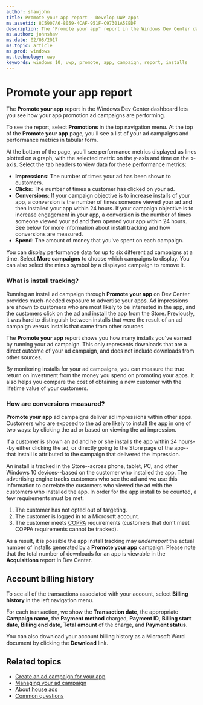 ```yaml
---
author: shawjohn
title: Promote your app report - Develop UWP apps
ms.assetid: 8C5907A6-8059-4CAF-951F-C97301A5EEDF
description: The "Promote your app" report in the Windows Dev Center dashboard lets you see how your app promotion ad campaigns are performing.
ms.author: johnshaw
ms.date: 02/08/2017
ms.topic: article
ms.prod: windows
ms.technology: uwp
keywords: windows 10, uwp, promote, app, campaign, report, installs
---
```


# Promote your app report

The **Promote your app** report in the Windows Dev Center dashboard lets you see how your app promotion ad campaigns are performing.

To see the report, select **Promotions** in the top navigation menu. At the top of the **Promote your app** page, you'll see a list of your ad campaigns and performance metrics in tabular form.

At the bottom of the page, you'll see performance metrics displayed as lines plotted on a graph, with the selected metric on the y-axis and time on the x-axis. Select the tab headers to view data for these performance metrics:

-   **Impressions**: The number of times your ad has been shown to customers.
-   **Clicks**: The number of times a customer has clicked on your ad.
-   **Conversions**: If your campaign objective is to increase installs of your app, a conversion is the number of times someone viewed your ad and then installed your app within 24 hours. If your campaign objective is to increase engagement in your app, a conversion is the number of times someone viewed your ad and then opened your app within 24 hours. See below for more information about install tracking and how conversions are measured.
-   **Spend**: The amount of money that you've spent on each campaign.

You can display performance data for up to six different ad campaigns at a time. Select **More campaigns** to choose which campaigns to display. You can also select the minus symbol by a displayed campaign to remove it.

### What is install tracking?

Running an install ad campaign through **Promote your app** on Dev Center provides much-needed exposure to advertise your apps. Ad impressions are shown to customers who are most likely to be interested in the app, and the customers click on the ad and install the app from the Store. Previously, it was hard to distinguish between installs that were the result of an ad campaign versus installs that came from other sources.

The **Promote your app** report shows you how many installs you've earned by running your ad campaign. This only represents downloads that are a direct outcome of your ad campaign, and does not include downloads from other sources.

By monitoring installs for your ad campaigns, you can measure the true return on investment from the money you spend on promoting your apps. It also helps you compare the cost of obtaining a new customer with the lifetime value of your customers.

### How are conversions measured?

**Promote your app** ad campaigns deliver ad impressions within other apps. Customers who are exposed to the ad are likely to install the app in one of two ways: by clicking the ad or based on viewing the ad impression.

If a customer is shown an ad and he or she installs the app within 24 hours--by either clicking the ad, or directly going to the Store page of the app--that install is attributed to the campaign that delivered the impression.

An install is tracked in the Store--across phone, tablet, PC, and other Windows 10 devices--based on the customer who installed the app. The advertising engine tracks customers who see the ad and we use this information to correlate the customers who viewed the ad with the customers who installed the app. In order for the app install to be counted, a few requirements must be met:

1.  The customer has not opted out of targeting.
2.  The customer is logged in to a Microsoft account.
3.  The customer meets [COPPA](http://go.microsoft.com/fwlink?LinkId=536558) requirements (customers that don't meet COPPA requirements cannot be tracked).

As a result, it is possible the app install tracking may *underreport* the actual number of installs generated by a **Promote your app** campaign. Please note that the total number of downloads for an app is viewable in the **Acquisitions** report in Dev Center.

## Account billing history

To see all of the transactions associated with your account, select **Billing history** in the left navigation menu.

For each transaction, we show the **Transaction date**, the appropriate **Campaign name**, the **Payment method** charged, **Payment ID**, **Billing start date**, **Billing end date**, **Total amount** of the charge, and **Payment status**.

You can also download your account billing history as a Microsoft Word document by clicking the **Download** link.

## Related topics

* [Create an ad campaign for your app](create-an-ad-campaign-for-your-app.md)
* [Managing your ad campaign](managing-your-ad-campaign.md)
* [About house ads](about-house-ads.md)
* [Common questions](common-questions.md)
 

 
